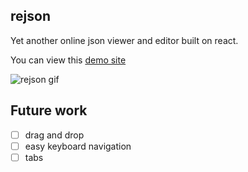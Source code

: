 ## rejson

Yet another online json viewer and editor built on react.

You can view this [demo site][1]

![rejson gif][2]

## Future work

- [ ] drag and drop
- [ ] easy keyboard navigation
- [ ] tabs

[1]: https://junrui93.github.io/rejson
[2]: https://cloud.githubusercontent.com/assets/17476009/21166206/2ad3b1a8-c1f8-11e6-9f1f-869292aa1833.gif

